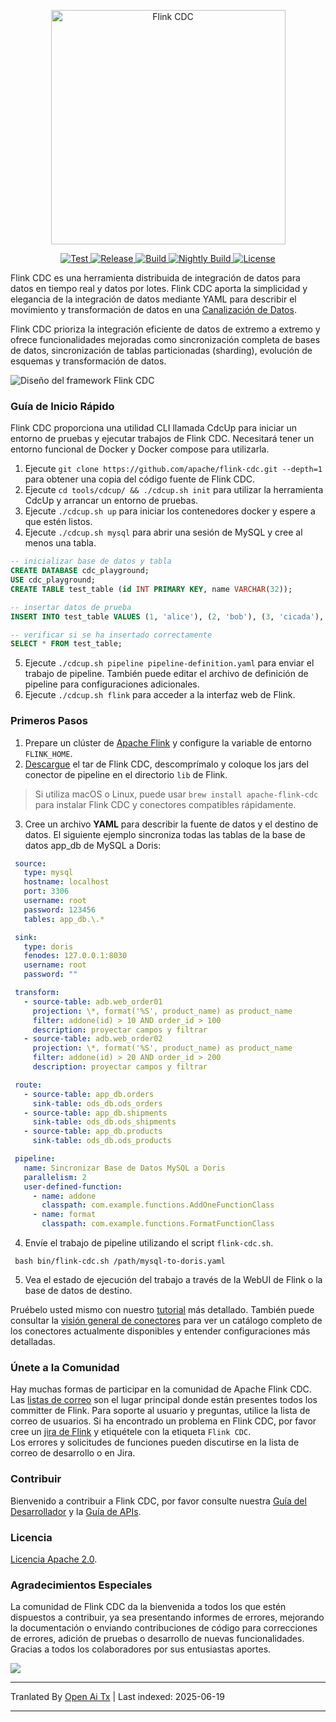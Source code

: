 <p align="center">
  <a href="https://nightlies.apache.org/flink/flink-cdc-docs-stable/"><img src="https://raw.githubusercontent.com/apache/flink-cdc/master/docs/static/fig/flinkcdc-logo.png" alt="Flink CDC" style="width: 375px;"></a>
</p>
<p align="center">
<a href="https://github.com/apache/flink-cdc/" target="_blank">
    <img src="https://img.shields.io/github/stars/apache/flink-cdc?style=social&label=Star&maxAge=2592000" alt="Test">
</a>
<a href="https://github.com/apache/flink-cdc/releases" target="_blank">
    <img src="https://img.shields.io/github/v/release/apache/flink-cdc?color=yellow" alt="Release">
</a>
<a href="https://github.com/apache/flink-cdc/actions/workflows/flink_cdc_ci.yml" target="_blank">
    <img src="https://img.shields.io/github/actions/workflow/status/apache/flink-cdc/flink_cdc_ci.yml?branch=master" alt="Build">
</a>
<a href="https://github.com/apache/flink-cdc/actions/workflows/flink_cdc_ci_nightly.yml" target="_blank">
    <img src="https://img.shields.io/github/actions/workflow/status/apache/flink-cdc/flink_cdc_ci_nightly.yml?branch=master&label=nightly" alt="Nightly Build">
</a>
<a href="https://github.com/apache/flink-cdc/tree/master/LICENSE" target="_blank">
    <img src="https://img.shields.io/static/v1?label=license&message=Apache License 2.0&color=white" alt="License">
</a>
</p>


Flink CDC es una herramienta distribuida de integración de datos para datos en tiempo real y datos por lotes. Flink CDC aporta la simplicidad 
y elegancia de la integración de datos mediante YAML para describir el movimiento y transformación de datos en una 
[Canalización de Datos](https://raw.githubusercontent.com/apache/flink-cdc/master/docs/content/docs/core-concept/data-pipeline.md).


Flink CDC prioriza la integración eficiente de datos de extremo a extremo y ofrece funcionalidades mejoradas como 
sincronización completa de bases de datos, sincronización de tablas particionadas (sharding), evolución de esquemas y transformación de datos.

![Diseño del framework Flink CDC](https://raw.githubusercontent.com/apache/flink-cdc/master/docs/static/fig/architecture.png)

### Guía de Inicio Rápido

Flink CDC proporciona una utilidad CLI llamada CdcUp para iniciar un entorno de pruebas y ejecutar trabajos de Flink CDC.
Necesitará tener un entorno funcional de Docker y Docker compose para utilizarla.

1. Ejecute `git clone https://github.com/apache/flink-cdc.git --depth=1` para obtener una copia del código fuente de Flink CDC.
2. Ejecute `cd tools/cdcup/ && ./cdcup.sh init` para utilizar la herramienta CdcUp y arrancar un entorno de pruebas.
3. Ejecute `./cdcup.sh up` para iniciar los contenedores docker y espere a que estén listos.
4. Ejecute `./cdcup.sh mysql` para abrir una sesión de MySQL y cree al menos una tabla.

```sql
-- inicializar base de datos y tabla
CREATE DATABASE cdc_playground;
USE cdc_playground;
CREATE TABLE test_table (id INT PRIMARY KEY, name VARCHAR(32));

-- insertar datos de prueba
INSERT INTO test_table VALUES (1, 'alice'), (2, 'bob'), (3, 'cicada'), (4, 'derrida');

-- verificar si se ha insertado correctamente
SELECT * FROM test_table;
```

5. Ejecute `./cdcup.sh pipeline pipeline-definition.yaml` para enviar el trabajo de pipeline. También puede editar el archivo de definición de pipeline para configuraciones adicionales.
6. Ejecute `./cdcup.sh flink` para acceder a la interfaz web de Flink.

### Primeros Pasos

1. Prepare un clúster de [Apache Flink](https://nightlies.apache.org/flink/flink-docs-master/docs/try-flink/local_installation/#starting-and-stopping-a-local-cluster) y configure la variable de entorno `FLINK_HOME`.
2. [Descargue](https://github.com/apache/flink-cdc/releases) el tar de Flink CDC, descomprímalo y coloque los jars del conector de pipeline en el directorio `lib` de Flink.

> Si utiliza macOS o Linux, puede usar `brew install apache-flink-cdc` para instalar Flink CDC y conectores compatibles rápidamente.

3. Cree un archivo **YAML** para describir la fuente de datos y el destino de datos. El siguiente ejemplo sincroniza todas las tablas de la base de datos app_db de MySQL a Doris:
  ```yaml
   source:
     type: mysql
     hostname: localhost
     port: 3306
     username: root
     password: 123456
     tables: app_db.\.*

   sink:
     type: doris
     fenodes: 127.0.0.1:8030
     username: root
     password: ""

   transform:
     - source-table: adb.web_order01
       projection: \*, format('%S', product_name) as product_name
       filter: addone(id) > 10 AND order_id > 100
       description: proyectar campos y filtrar
     - source-table: adb.web_order02
       projection: \*, format('%S', product_name) as product_name
       filter: addone(id) > 20 AND order_id > 200
       description: proyectar campos y filtrar

   route:
     - source-table: app_db.orders
       sink-table: ods_db.ods_orders
     - source-table: app_db.shipments
       sink-table: ods_db.ods_shipments
     - source-table: app_db.products
       sink-table: ods_db.ods_products

   pipeline:
     name: Sincronizar Base de Datos MySQL a Doris
     parallelism: 2
     user-defined-function:
       - name: addone
         classpath: com.example.functions.AddOneFunctionClass
       - name: format
         classpath: com.example.functions.FormatFunctionClass
  ```
4. Envíe el trabajo de pipeline utilizando el script `flink-cdc.sh`.
 ```shell
  bash bin/flink-cdc.sh /path/mysql-to-doris.yaml
 ```
5. Vea el estado de ejecución del trabajo a través de la WebUI de Flink o la base de datos de destino.

Pruébelo usted mismo con nuestro [tutorial](https://raw.githubusercontent.com/apache/flink-cdc/master/docs/content/docs/get-started/quickstart/mysql-to-doris.md) más detallado. 
También puede consultar la [visión general de conectores](https://raw.githubusercontent.com/apache/flink-cdc/master/docs/content/docs/connectors/pipeline-connectors/overview.md) para ver un catálogo completo de los
conectores actualmente disponibles y entender configuraciones más detalladas.

### Únete a la Comunidad

Hay muchas formas de participar en la comunidad de Apache Flink CDC. Las
[listas de correo](https://flink.apache.org/what-is-flink/community/#mailing-lists) son el lugar principal donde están presentes todos los committer de Flink.
Para soporte al usuario y preguntas, utilice la lista de correo de usuarios. Si ha encontrado un problema en Flink CDC,
por favor cree un [jira de Flink](https://issues.apache.org/jira/projects/FLINK/summary) y etiquétele con la etiqueta `Flink CDC`.   
Los errores y solicitudes de funciones pueden discutirse en la lista de correo de desarrollo o en Jira.



### Contribuir

Bienvenido a contribuir a Flink CDC, por favor consulte nuestra [Guía del Desarrollador](https://raw.githubusercontent.com/apache/flink-cdc/master/docs/content/docs/developer-guide/contribute-to-flink-cdc.md)
y la [Guía de APIs](https://raw.githubusercontent.com/apache/flink-cdc/master/docs/content/docs/developer-guide/understand-flink-cdc-api.md).



### Licencia

[Licencia Apache 2.0](https://raw.githubusercontent.com/apache/flink-cdc/master/LICENSE).



### Agradecimientos Especiales

La comunidad de Flink CDC da la bienvenida a todos los que estén dispuestos a contribuir, ya sea presentando informes de errores,
mejorando la documentación o enviando contribuciones de código para correcciones de errores, adición de pruebas o desarrollo de nuevas funcionalidades.     
Gracias a todos los colaboradores por sus entusiastas aportes.

<a href="https://github.com/apache/flink-cdc/graphs/contributors">
  <img src="https://contrib.rocks/image?repo=apache/flink-cdc"/>
</a>


---

Tranlated By [Open Ai Tx](https://github.com/OpenAiTx/OpenAiTx) | Last indexed: 2025-06-19

---